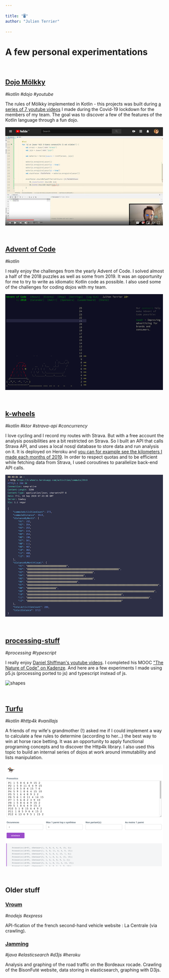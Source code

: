 ```yaml
---

title: "🖥"
author: "Julien Terrier"

---
```


# A few personal experimentations

 

## [Dojo Mölkky](https://github.com/legzo/dojo-molkky)

*#kotlin #dojo #youtube*

The rules of Mölkky implemented in Kotlin - this projects was built during [a series of 7 youtube videos](https://www.youtube.com/playlist?list=PLX3k_dCSBA49TfOPFwg7iqqxFvyTsP-H-) I made during the Covid-19 lockdown for the members of my team. The goal was to discover a few of the features of the Kotlin language through a fun dojo.

<img src="molkky.png" alt="molkky" width="500"/>

 

## [Advent of Code](https://github.com/legzo/advent-of-code-2018)

*#kotlin*

I really enjoy the challenges from the yearly Advent of Code. I solved almost a half of the 2018 puzzles as well as some from 2019. It was an opportunity for me to try to write as idiomatic Kotlin code as possible. I also used some of the challenges for coding dojos with my team.

<img src="advent-of-code.png" alt="advent of code" width="500"/>

 

## [k-wheels](https://github.com/legzo/k-wheels)

*#kotlin #ktor #strava-api #concurrency*

I love cycling and I record my routes with Strava. But with a free account the analysis possibilities are a bit restricted on Strava. So I built an API that calls Strava API, and uses a local nosql database to store data and run analysis on it. It is deployed on Heroku and [you can for example see the kilometers I made each months of 2019](https://k-wheels.herokuapp.com/activities/commute/2019). In order to respect quotas and to be efficient while fetching data from Strava, I used coroutines to parallelize back-end API calls.

<img src="k-wheels.png" alt="k-wheels" width="500"/>

 

## [processing-stuff](https://github.com/legzo/processing-stuff)

*#processing #typescript*

I really enjoy [Daniel Shiffman's youtube videos](https://www.youtube.com/c/TheCodingTrain). I completed his MOOC ["The Nature of Code" on Kadenze](https://www.kadenze.com/courses/the-nature-of-code-ii/info). And here are a few experiments I made using p5.js (processing ported to js) and typescript instead of js.

![shapes](https://raw.githubusercontent.com/legzo/processing-stuff/master/shapes/shapes.gif)

 

## [Turfu](https://github.com/legzo/turfu-web)

*#kotlin #http4k #vanillajs*

A friends of my wife's grandmother (!) asked me if I could implement a way to calculate a few rules to determine (according to her...) the best way to win at horse race betting. It was an opportunity to apply functional programing concepts and to discover the Http4k library. I also used this topic to build an internal series of dojos at work around immutability and lists manipulation.

<img src="turfu.png" alt="turfu" width="500"/>

 

## Older stuff

### [Vroum](https://github.com/legzo/vroum)

*#nodejs #express* 

API-fication of the french second-hand vehicle website : La Centrale (via crawling). 

### [Jamming](https://github.com/legzo/jamming)

*#java #elasticsearch #d3js #heroku*

Analysis and graphing of the road traffic on the Bordeaux rocade. Crawling of the BisonFuté website, data storing in elasticsearch, graphing with D3js.
